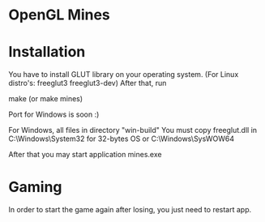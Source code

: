 # OpenGL Mines

# Installation

You have to install GLUT library on your operating system.
(For Linux distro's: freeglut3 freeglut3-dev)
After that, run

make (or make mines) 

Port for Windows is soon :)

For Windows, all files in directory "win-build"
You must copy freeglut.dll in C:\Windows\System32 for 32-bytes OS or C:\Windows\SysWOW64

After that you may start application mines.exe

# Gaming

In order to start the game again after losing, you just need to restart app.

